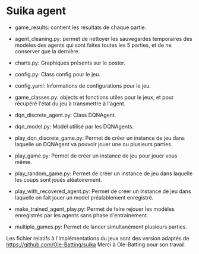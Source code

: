 # Suika agent


- game_results: contient les résultats de chaque partie.

- agent_cleaning.py: permet de nettoyer les sauvegardes temporaires des modèles des agents qui sont faites toutes les 5 parties, et de ne conserver que la dernière.

- charts.py: Graphiques présents sur le poster.

- config.py: Class config pour le jeu.

- config.yaml: Informations de configurations pour le jeu.

- game_classes.py: objects et fonctions utiles pour le jeux, et pour récupéré l'état du jeu à transmettre à l'agent.

- dqn_discrete_agent.py: Class DQNAgent.

- dqn_model.py: Model utilisé par les DQNAgents.

- play_dqn_discrete_game.py: Permet de créer un instance de jeu dans laquelle un DQNAgent va pouvoir jouer une ou plusieurs parties.

- play_game.py: Permet de créer un instance de jeu pour jouer vous même.

- play_random_game.py: Permet de créer un instance de jeu dans laquelle les coups sont joués aléatoirement.

- play_with_recovered_agent.py: Permet de créer un instance de jeu dans laquelle on fait jouer un model préalablement enregistré.

- make_trained_agent_play.py: Permet de faire rejouer les modèles enregistrés par les agents sans phase d'entrainement.

- multiple_games.py: Permet de lancer simultanément plusieurs parties.

Les fichier relatifs à l'implémentations du jeux sont des version adaptés de https://github.com/Ole-Batting/suika
Merci à Ole-Batting pour son travail.
